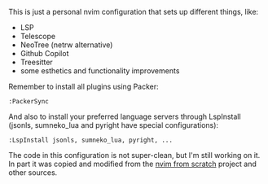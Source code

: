This is just a personal nvim configuration that sets up different things, like:
- LSP
- Telescope
- NeoTree (netrw alternative)
- Github Copilot
- Treesitter
- some esthetics and functionality improvements

Remember to install all plugins using Packer:
```
:PackerSync
```

And also to install your preferred language servers through LspInstall (jsonls, sumneko_lua and pyright have special configurations):
```
:LspInstall jsonls, sumneko_lua, pyright, ...
```

The code in this configuration is not super-clean, but I'm still working on it. In part it was copied and modified from the [nvim from scratch](https://github.com/LunarVim/Neovim-from-scratch) project and other sources.
